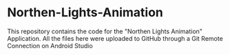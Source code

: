 # Northen-Lights-Animation

This repository contains the code for the "Northen Lights Animation" Application. All the files here were uploaded to GitHub through a Git Remote Connection on Android Studio 
